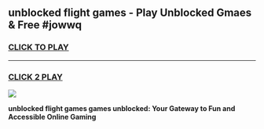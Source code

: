 
## unblocked flight games - Play Unblocked Gmaes & Free #jowwq
<h3>
<a href="https://news.freeplayer.one?title=unblocked_flight_games&ref=26F">CLICK TO PLAY</a></h3>
<hr>

<h3>
<a href="https://news.freeplayer.one?title=unblocked_flight_games&ref=26F">CLICK 2 PLAY</a>
  
</h3>

<a href="https://news.freeplayer.one?title=unblocked_flight_games&ref=26F/"><img src="https://clearcache.store/games.png"></a>


**unblocked flight games games unblocked: Your Gateway to Fun and Accessible Online Gaming**

